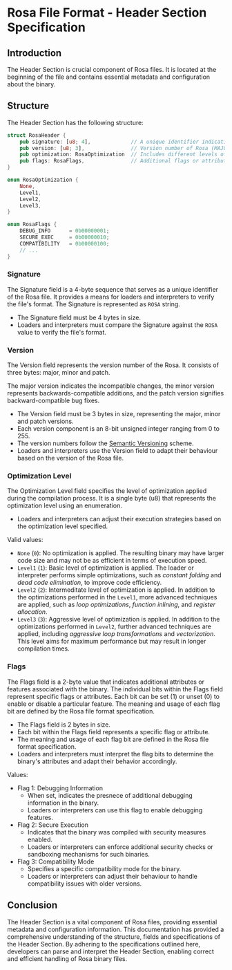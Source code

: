 # Rosa File Format - Header Section Specification

## Introduction
The Header Section is crucial component of Rosa files. It is located
at the beginning of the file and contains essential metadata and configuration
about the binary. 

## Structure
The Header Section has the following structure:

```rs
struct RosaHeader {
    pub signature: [u8; 4],             // A unique identifier indicating the file format ("ROSA")
    pub version: [u8; 3],               // Version number of Rosa (MAJOR.MINOR.PATCH)
    pub optimization: RosaOptimization  // Includes different levels of optimization
    pub flags: RosaFlags,               // Additional flags or attributes
}

enum RosaOptimization {
    None,
    Level1,
    Level2,
    Level3,
}

enum RosaFlags {
    DEBUG_INFO      = 0b00000001;
    SECURE_EXEC     = 0b00000010;
    COMPATIBILITY   = 0b00000100;
    // ...
}
```

### Signature
The Signature field is a 4-byte sequence that serves as a unique
identifier of the Rosa file. It provides a means for loaders and
interpreters to verify the file's format. The Signature is represented
as `ROSA` string.

- The Signature field must be 4 bytes in size.
- Loaders and interpreters must compare the Signature against the
`ROSA` value to verify the file's format.

### Version
The Version field represents the version number of the Rosa. It consists
of three bytes: major, minor and patch.

The major version indicates the incompatible changes, the minor version
represents backwards-compatible additions, and the patch version signifies
backward-compatible bug fixes.

- The Version field must be 3 bytes in size, representing the major,
minor and patch versions.
- Each version component is an 8-bit unsigned integer ranging from 0 to 255.
- The version numbers follow the [Semantic Versioning](https://semver.org/) scheme.
- Loaders and interpreters use the Version field to adapt their behaviour based
on the version of the Rosa file.

### Optimization Level
The Optimization Level field specifies the level of optimization applied
during the compilation process. It is a single byte (u8) that represents the optimization level using an enumeration.

- Loaders and interpreters can adjust their execution strategies based on the optimization level specified.

Valid values:
- `None` (`0`): No optimization is applied. The resulting binary may have larger code size and may not be as efficient in terms of execution speed.
- `Level1` (`1`): Basic level of optimization is applied. The loader or interpreter performs simple optimizations, such as _constant folding_ and _dead code elimination_, to improve code efficiency.
- `Level2` (`2`): Intermeditate level of optimization is applied. In addition to the optimizations performed in the `Level1`, more advanced techniques are applied, such as _loop optimizations_, _function inlining_, and _register allocation_.
- `Level3` (`3`): Aggressive level of optimization is applied.  In addition to the optimizations performed in `Level2`, further advanced techniques are applied, including _aggressive loop transformations_ and _vectorization_. This level aims for maximum performance but may result in longer compilation times.

### Flags
The Flags field is a 2-byte value that indicates additional attributes or features 
associated with the binary. The individual bits within the Flags field represent
specific flags or attributes. Each bit can be set (1) or unset (0) to enable or disable
a particular feature. The meaning and usage of each flag bit are defined by the Rosa
file format specification.

- The Flags field is 2 bytes in size.
- Each bit within the Flags field represents a specific flag or attribute.
- The meaning and usage of each flag bit are defined in the Rosa file format specification.
- Loaders and interpreters must interpret the flag bits to determine the binary's
attributes and adapt their behavior accordingly.

Values:
- Flag 1: Debugging Information
    - When set, indicates the presnece of additional debugging information in the binary.
    - Loaders or interpreters can use this flag to enable debugging features.
- Flag 2: Secure Execution
    - Indicates that the binary was compiled with security measures enabled.
    - Loaders or interpreters can enforce additional security checks or sandboxing mechanisms for such binaries.
- Flag 3: Compatibility Mode
    - Specifies a specific compatibility mode for the binary.
    - Loaders or interpreters can adjust their behaviour to handle compatibility issues with older versions.

## Conclusion
The Header Section is a vital component of Rosa files, providing
essential metadata and configuration information. This documentation
has provided a comprehensive understanding of the structure, fields
and specifications of the Header Section. By adhering to the specifications
outlined here, developers can parse and interpret the Header Section,
enabling correct and efficient handling of Rosa binary files.